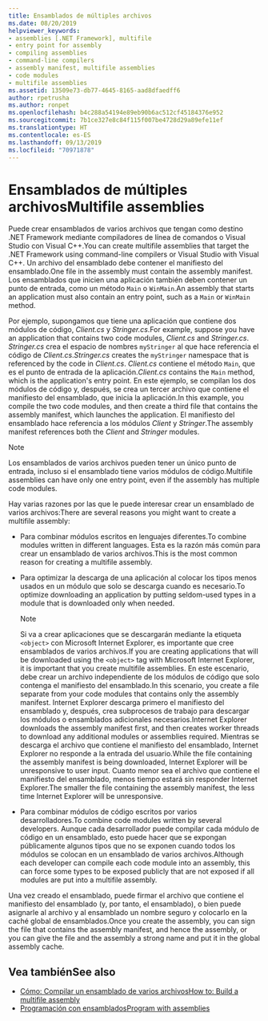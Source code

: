 ```yaml
---
title: Ensamblados de múltiples archivos
ms.date: 08/20/2019
helpviewer_keywords:
- assemblies [.NET Framework], multifile
- entry point for assembly
- compiling assemblies
- command-line compilers
- assembly manifest, multifile assemblies
- code modules
- multifile assemblies
ms.assetid: 13509e73-db77-4645-8165-aad8dfaedff6
author: rpetrusha
ms.author: ronpet
ms.openlocfilehash: b4c288a54194e89eb90b6ac512cf45184376e952
ms.sourcegitcommit: 7b1ce327e8c84f115f007be4728d29a89efe11ef
ms.translationtype: HT
ms.contentlocale: es-ES
ms.lasthandoff: 09/13/2019
ms.locfileid: "70971878"
---
```

# <a name="multifile-assemblies"></a><span data-ttu-id="c0097-102">Ensamblados de múltiples archivos</span><span class="sxs-lookup"><span data-stu-id="c0097-102">Multifile assemblies</span></span>

<span data-ttu-id="c0097-103">Puede crear ensamblados de varios archivos que tengan como destino .NET Framework mediante compiladores de línea de comandos o Visual Studio con Visual C++.</span><span class="sxs-lookup"><span data-stu-id="c0097-103">You can create multifile assemblies that target the .NET Framework using command-line compilers or Visual Studio with Visual C++.</span></span> <span data-ttu-id="c0097-104">Un archivo del ensamblado debe contener el manifiesto del ensamblado.</span><span class="sxs-lookup"><span data-stu-id="c0097-104">One file in the assembly must contain the assembly manifest.</span></span> <span data-ttu-id="c0097-105">Los ensamblados que inicien una aplicación también deben contener un punto de entrada, como un método `Main` o `WinMain`.</span><span class="sxs-lookup"><span data-stu-id="c0097-105">An assembly that starts an application must also contain an entry point, such as a `Main` or `WinMain` method.</span></span>

<span data-ttu-id="c0097-106">Por ejemplo, supongamos que tiene una aplicación que contiene dos módulos de código, *Client.cs* y *Stringer.cs*.</span><span class="sxs-lookup"><span data-stu-id="c0097-106">For example, suppose you have an application that contains two code modules, *Client.cs* and *Stringer.cs*.</span></span> <span data-ttu-id="c0097-107">*Stringer.cs* crea el espacio de nombres `myStringer` al que hace referencia el código de *Client.cs*.</span><span class="sxs-lookup"><span data-stu-id="c0097-107">*Stringer.cs* creates the `myStringer` namespace that is referenced by the code in *Client.cs*.</span></span> <span data-ttu-id="c0097-108">*Client.cs* contiene el método `Main`, que es el punto de entrada de la aplicación.</span><span class="sxs-lookup"><span data-stu-id="c0097-108">*Client.cs* contains the `Main` method, which is the application's entry point.</span></span> <span data-ttu-id="c0097-109">En este ejemplo, se compilan los dos módulos de código y, después, se crea un tercer archivo que contiene el manifiesto del ensamblado, que inicia la aplicación.</span><span class="sxs-lookup"><span data-stu-id="c0097-109">In this example, you compile the two code modules, and then create a third file that contains the assembly manifest, which launches the application.</span></span> <span data-ttu-id="c0097-110">El manifiesto del ensamblado hace referencia a los módulos *Client* y *Stringer*.</span><span class="sxs-lookup"><span data-stu-id="c0097-110">The assembly manifest references both the *Client* and *Stringer* modules.</span></span>

> [!NOTE]
> <span data-ttu-id="c0097-111">Los ensamblados de varios archivos pueden tener un único punto de entrada, incluso si el ensamblado tiene varios módulos de código.</span><span class="sxs-lookup"><span data-stu-id="c0097-111">Multifile assemblies can have only one entry point, even if the assembly has multiple code modules.</span></span>

<span data-ttu-id="c0097-112">Hay varias razones por las que le puede interesar crear un ensamblado de varios archivos:</span><span class="sxs-lookup"><span data-stu-id="c0097-112">There are several reasons you might want to create a multifile assembly:</span></span>

- <span data-ttu-id="c0097-113">Para combinar módulos escritos en lenguajes diferentes.</span><span class="sxs-lookup"><span data-stu-id="c0097-113">To combine modules written in different languages.</span></span> <span data-ttu-id="c0097-114">Esta es la razón más común para crear un ensamblado de varios archivos.</span><span class="sxs-lookup"><span data-stu-id="c0097-114">This is the most common reason for creating a multifile assembly.</span></span>

- <span data-ttu-id="c0097-115">Para optimizar la descarga de una aplicación al colocar los tipos menos usados en un módulo que solo se descarga cuando es necesario.</span><span class="sxs-lookup"><span data-stu-id="c0097-115">To optimize downloading an application by putting seldom-used types in a module that is downloaded only when needed.</span></span>

    > [!NOTE]
    > <span data-ttu-id="c0097-116">Si va a crear aplicaciones que se descargarán mediante la etiqueta `<object>` con Microsoft Internet Explorer, es importante que cree ensamblados de varios archivos.</span><span class="sxs-lookup"><span data-stu-id="c0097-116">If you are creating applications that will be downloaded using the `<object>` tag with Microsoft Internet Explorer, it is important that you create multifile assemblies.</span></span> <span data-ttu-id="c0097-117">En este escenario, debe crear un archivo independiente de los módulos de código que solo contenga el manifiesto del ensamblado.</span><span class="sxs-lookup"><span data-stu-id="c0097-117">In this scenario, you create a file separate from your code modules that contains only the assembly manifest.</span></span> <span data-ttu-id="c0097-118">Internet Explorer descarga primero el manifiesto del ensamblado y, después, crea subprocesos de trabajo para descargar los módulos o ensamblados adicionales necesarios.</span><span class="sxs-lookup"><span data-stu-id="c0097-118">Internet Explorer downloads the assembly manifest first, and then creates worker threads to download any additional modules or assemblies required.</span></span> <span data-ttu-id="c0097-119">Mientras se descarga el archivo que contiene el manifiesto del ensamblado, Internet Explorer no responde a la entrada del usuario.</span><span class="sxs-lookup"><span data-stu-id="c0097-119">While the file containing the assembly manifest is being downloaded, Internet Explorer will be unresponsive to user input.</span></span> <span data-ttu-id="c0097-120">Cuanto menor sea el archivo que contiene el manifiesto del ensamblado, menos tiempo estará sin responder Internet Explorer.</span><span class="sxs-lookup"><span data-stu-id="c0097-120">The smaller the file containing the assembly manifest, the less time Internet Explorer will be unresponsive.</span></span>

- <span data-ttu-id="c0097-121">Para combinar módulos de código escritos por varios desarrolladores.</span><span class="sxs-lookup"><span data-stu-id="c0097-121">To combine code modules written by several developers.</span></span> <span data-ttu-id="c0097-122">Aunque cada desarrollador puede compilar cada módulo de código en un ensamblado, esto puede hacer que se expongan públicamente algunos tipos que no se exponen cuando todos los módulos se colocan en un ensamblado de varios archivos.</span><span class="sxs-lookup"><span data-stu-id="c0097-122">Although each developer can compile each code module into an assembly, this can force some types to be exposed publicly that are not exposed if all modules are put into a multifile assembly.</span></span>

<span data-ttu-id="c0097-123">Una vez creado el ensamblado, puede firmar el archivo que contiene el manifiesto del ensamblado (y, por tanto, el ensamblado), o bien puede asignarle al archivo y al ensamblado un nombre seguro y colocarlo en la caché global de ensamblados.</span><span class="sxs-lookup"><span data-stu-id="c0097-123">Once you create the assembly, you can sign the file that contains the assembly manifest, and hence the assembly, or you can give the file and the assembly a strong name and put it in the global assembly cache.</span></span>

## <a name="see-also"></a><span data-ttu-id="c0097-124">Vea también</span><span class="sxs-lookup"><span data-stu-id="c0097-124">See also</span></span>

- [<span data-ttu-id="c0097-125">Cómo: Compilar un ensamblado de varios archivos</span><span class="sxs-lookup"><span data-stu-id="c0097-125">How to: Build a multifile assembly</span></span>](build-multifile-assembly.md)
- [<span data-ttu-id="c0097-126">Programación con ensamblados</span><span class="sxs-lookup"><span data-stu-id="c0097-126">Program with assemblies</span></span>](../../standard/assembly/program.md)
